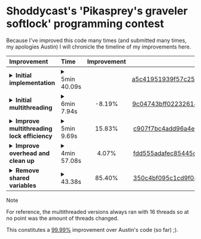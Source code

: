 # Shoddycast's 'Pikasprey's graveler softlock' programming contest
Because I've improved this code many times (and submitted many times, my apologies Austin) I will chronicle the timeline of my improvements here.

| Improvement | Time | Improvement | Commit |
| :---------- | :--- | :---------: | :----: |
| <details><summary>**Initial implementation**</summary>This was basically a copy of Austin's code in Rust.</details> | <details><summary>5min 40.09s</summary>340.090559094s</details> | | [a5c41951939f57c25b74119aa9cdd3b47f46bb41](https://github.com/Ailko/Pikasprey-graveler/tree/a5c41951939f57c25b74119aa9cdd3b47f46bb41) |
| <details><summary>**Initial multithreading**</summary>This performed worse than my initial implementation as this was a very naive implementation.</details> | <details><summary>6min 7.94s</summary>367.940684051s</details> | -8.19% | [9c04743bff02232614fdda96219054b6260c7a32](https://github.com/Ailko/Pikasprey-graveler/tree/9c04743bff02232614fdda96219054b6260c7a32) |
| <details><summary>**Improve multithreading lock efficiency**</summary>Here I improved the efficiency with which I accessed shared variables by scoping a lock I should have scoped earlier. (Meaning the thread doesn't hold the other hostages up unnecessarily).</details> | <details><summary>5min 9.69s</summary>309.688722104s</details> | 15.83% | [c907f7bc4add96a4e6b52ceabd9bf2aeb61485de](https://github.com/Ailko/Pikasprey-graveler/tree/c907f7bc4add96a4e6b52ceabd9bf2aeb61485de) |
| <details><summary>**Improve overhead and clean up**</summary>Pulled the access to shared variables into functions to minimize the scope in which they're locked. Also removed some unnecessary overhead.</details> | <details><summary>4min 57.08s</summary>297.084252682s</details> | 4.07% | [fdd555adafec85445cc406ea304778f4187410c8](https://github.com/Ailko/Pikasprey-graveler/tree/fdd555adafec85445cc406ea304778f4187410c8) |
| <details><summary>**Remove shared variables**</summary>Removed the need for shared variables altogether so the threads could run uninterupted.</details> | <details><summary>43.38s</summary>43.379256549s</details> | 85.40% | [350c4bf095c1cd9f081b99a1fb1958f32d7002e2](https://github.com/Ailko/Pikasprey-graveler/tree/350c4bf095c1cd9f081b99a1fb1958f32d7002e2) |

> [!NOTE]
> For reference, the multithreaded versions always ran with 16 threads so at no point was the amount of threads changed.

This constitutes a [99.99%](## "99.9941222112478%") improvement over Austin's code (so far) ;).

